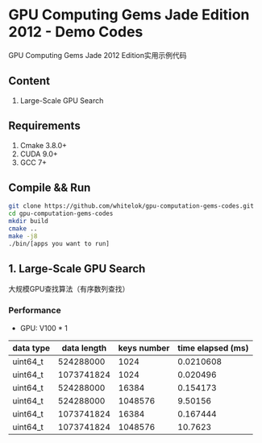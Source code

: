 # GPU Computing Gems Jade Edition 2012 - Demo Codes

GPU Computing Gems Jade 2012 Edition实用示例代码

## Content

 1. Large-Scale GPU Search

## Requirements

 1. Cmake 3.8.0+
 2. CUDA 9.0+
 3. GCC 7+

## Compile && Run

```bash
git clone https://github.com/whitelok/gpu-computation-gems-codes.git
cd gpu-computation-gems-codes
mkdir build
cmake ..
make -j8
./bin/[apps you want to run]
```

## 1. Large-Scale GPU Search

大规模GPU查找算法（有序数列查找）

### Performance

 - GPU: V100 * 1
 
|  data type  |  data length  |  keys number  |  time elapsed (ms)  |
|  ----  |  ----  |  ----  |  ----  |
|  uint64_t  |  524288000  |  1024  |  0.0210608  |
|  uint64_t  |  1073741824  |  1024  |  0.020496  |
|  uint64_t  |  524288000  |  16384  |  0.154173  |
|  uint64_t  |  524288000  |  1048576  |  9.50156  |
|  uint64_t  |  1073741824  |  16384  |  0.167444  |
|  uint64_t  |  1073741824  |  1048576  |  10.7623  |
